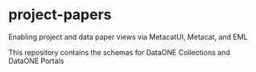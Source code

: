 # project-papers
Enabling project and data paper views via MetacatUI, Metacat, and EML

This repository contains the schemas for DataONE Collections and DataONE Portals
